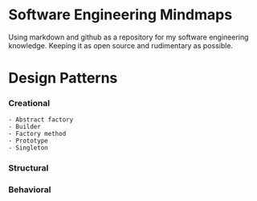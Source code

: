 # Software Engineering Mindmaps

Using markdown and github as a repository for my software engineering knowledge.
Keeping it as open source and rudimentary as possible.

# Design Patterns

### Creational

```
- Abstract factory
- Builder 
- Factory method
- Prototype 
- Singleton 
```

### Structural

### Behavioral

